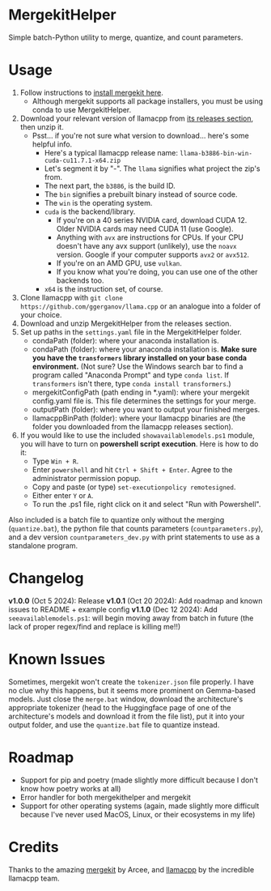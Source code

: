 # MergekitHelper
Simple batch-Python utility to merge, quantize, and count parameters.

# Usage

1. Follow instructions to [install mergekit here](https://github.com/arcee-ai/mergekit/tree/main?tab=readme-ov-file#installation).
	- Although mergekit supports all package installers, you must be using conda to use MergekitHelper.
2. Download your relevant version of llamacpp from [its releases section](https://github.com/ggerganov/llama.cpp/releases/), then unzip it.
	- Psst... if you're not sure what version to download... here's some helpful info.
    	- Here's a typical llamacpp release name: `llama-b3886-bin-win-cuda-cu11.7.1-x64.zip`
    	- Let's segment it by "-". The `llama` signifies what project the zip's from.
    	- The next part, the `b3886`, is the build ID.
    	- The `bin` signifies a prebuilt binary instead of source code.
    	- The `win` is the operating system.
    	- `cuda` is the backend/library.
        	- If you're on a 40 series NVIDIA card, download CUDA 12. Older NVIDIA cards may need CUDA 11 (use Google).
        	- Anything with `avx` are instructions for CPUs. If your CPU doesn't have any avx support (unlikely), use the `noavx` version. Google if your computer supports `avx2` or `avx512`.
        	- If you're on an AMD GPU, use `vulkan`.
        	- If you know what you're doing, you can use one of the other backends too.
    	- `x64` is the instruction set, of course.
3. Clone llamacpp with `git clone https://github.com/ggerganov/llama.cpp` or an analogue into a folder of your choice.
4. Download and unzip MergekitHelper from the releases section.
5. Set up paths in the `settings.yaml` file in the MergekitHelper folder.
	- condaPath (folder): where your anaconda installation is.
	- condaPath (folder): where your anaconda installation is. **Make sure you have the `transformers` library installed on your base conda environment.** (Not sure? Use the Windows search bar to find a program called "Anaconda Prompt" and type `conda list`. If `transformers` isn't there, type `conda install transformers`.)
	- mergekitConfigPath (path ending in *.yaml): where your mergekit config.yaml file is. This file determines the settings for your merge.
	- outputPath (folder): where you want to output your finished merges.
	- llamacppBinPath (folder): where your llamacpp binaries are (the folder you downloaded from the llamacpp releases section).
6. If you would like to use the included `showavailablemodels.ps1` module, you will have to turn on **powershell script execution**. Here is how to do it:
	- Type `Win + R`.
	- Enter `powershell` and hit `Ctrl + Shift + Enter`. Agree to the administrator permission popup.
	- Copy and paste (or type) `set-executionpolicy remotesigned`.
	- Either enter `Y` or `A`.
	- To run the .ps1 file, right click on it and select "Run with Powershell".

Also included is a batch file to quantize only without the merging  (`quantize.bat`), the python file that counts parameters (`countparameters.py`), and a dev version `countparameters_dev.py` with print statements to use as a standalone program.

# Changelog
**v1.0.0** (Oct 5 2024): Release
**v1.0.1** (Oct 20 2024): Add roadmap and known issues to README + example config
**v1.1.0** (Dec 12 2024): Add `seeavailablemodels.ps1`: will begin moving away from batch in future (the lack of proper regex/find and replace is killing me!!)

# Known Issues
Sometimes, mergekit won't create the `tokenizer.json` file properly. I have no clue why this happens, but it seems more prominent on Gemma-based models. Just close the `merge.bat` window, download the architecture's appropriate tokenizer (head to the Huggingface page of one of the architecture's models and download it from the file list), put it into your output folder, and use the `quantize.bat` file to quantize instead.

# Roadmap

- Support for pip and poetry (made slightly more difficult because I don't know how poetry works at all)
- Error handler for both mergekithelper and mergekit
- Support for other operating systems (again, made slightly more difficult because I've never used MacOS, Linux, or their ecosystems in my life)

# Credits

Thanks to the amazing [mergekit](https://github.com/arcee-ai/mergekit/) by Arcee, and [llamacpp](https://github.com/ggerganov/llama.cpp) by the incredible llamacpp team.
